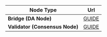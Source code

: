 | Node Type | Url |
|---------------------------|-------------------------------------|
| **Bridge (DA Node)** | [GUIDE](https://github.com/trusted-point/celestia-tools/blob/main/guides/bridge/README.md) |
| **Validator (Consensus Node)** | [GUIDE](https://github.com/trusted-point/celestia-tools/blob/main/guides/consensus/README.md) |
